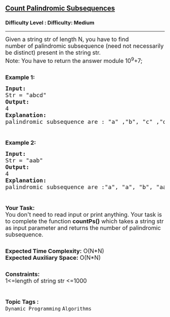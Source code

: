 <h2><a href="https://www.geeksforgeeks.org/problems/count-palindromic-subsequences/1?page=1&difficulty=Easy,Medium,Hard&status=unsolved&sortBy=submissions">Count Palindromic Subsequences</a></h2><h3>Difficulty Level : Difficulty: Medium</h3><hr><div class="problems_problem_content__Xm_eO"><p><span style="font-size:18px">Given a string str of length N,&nbsp;you have to find number&nbsp;of&nbsp;palindromic subsequence (need not necessarily be distinct) present in the string str.<br>
Note: You have to return the answer module 10<sup>9</sup>+7;</span><br>
&nbsp;</p>

<p><span style="font-size:18px"><strong>Example 1:</strong></span></p>

<pre><span style="font-size:18px"><strong>Input: 
</strong>Str = "abcd"
<strong>Output: </strong>
4
<strong>Explanation:</strong>
palindromic subsequence are : "a" ,"b", "c" ,"d"</span></pre>

<p>&nbsp;</p>

<p><span style="font-size:18px"><strong>Example 2:</strong></span></p>

<pre><span style="font-size:18px"><strong>Input: 
</strong>Str = "aab"
<strong>Output: </strong>
4
<strong>Explanation:</strong>
palindromic subsequence are :"a", "a", "b", "aa"</span></pre>

<p>&nbsp;</p>

<p><span style="font-size:18px"><strong>Your Task:</strong><br>
You don't need to read input or print anything. Your task is to complete the function&nbsp;<strong>countPs()</strong>&nbsp;which takes a string str as input parameter&nbsp;and returns the&nbsp;number&nbsp;of&nbsp;palindromic subsequence.</span><br>
&nbsp;</p>

<p><span style="font-size:18px"><strong>Expected Time Complexity:</strong>&nbsp;O(N*N)<br>
<strong>Expected Auxiliary Space:</strong>&nbsp;O(N*N)</span></p>

<p><br>
<span style="font-size:18px"><strong>Constraints:</strong><br>
1&lt;=length of string str &lt;=1000</span></p>
</div><br><p><span style=font-size:18px><strong>Topic Tags : </strong><br><code>Dynamic Programming</code>&nbsp;<code>Algorithms</code>&nbsp;